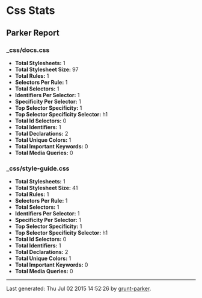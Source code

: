 # Css Stats

## Parker Report

### _css/docs.css

- **Total Stylesheets:** 1
- **Total Stylesheet Size:** 97
- **Total Rules:** 1
- **Selectors Per Rule:** 1
- **Total Selectors:** 1
- **Identifiers Per Selector:** 1
- **Specificity Per Selector:** 1
- **Top Selector Specificity:** 1
- **Top Selector Specificity Selector:** h1
- **Total Id Selectors:** 0
- **Total Identifiers:** 1
- **Total Declarations:** 2
- **Total Unique Colors:** 1
- **Total Important Keywords:** 0
- **Total Media Queries:** 0

### _css/style-guide.css

- **Total Stylesheets:** 1
- **Total Stylesheet Size:** 41
- **Total Rules:** 1
- **Selectors Per Rule:** 1
- **Total Selectors:** 1
- **Identifiers Per Selector:** 1
- **Specificity Per Selector:** 1
- **Top Selector Specificity:** 1
- **Top Selector Specificity Selector:** h1
- **Total Id Selectors:** 0
- **Total Identifiers:** 1
- **Total Declarations:** 2
- **Total Unique Colors:** 1
- **Total Important Keywords:** 0
- **Total Media Queries:** 0


* * *

Last generated: Thu Jul 02 2015 14:52:26 by [grunt-parker](https://github.com/leny/grunt-parker).
